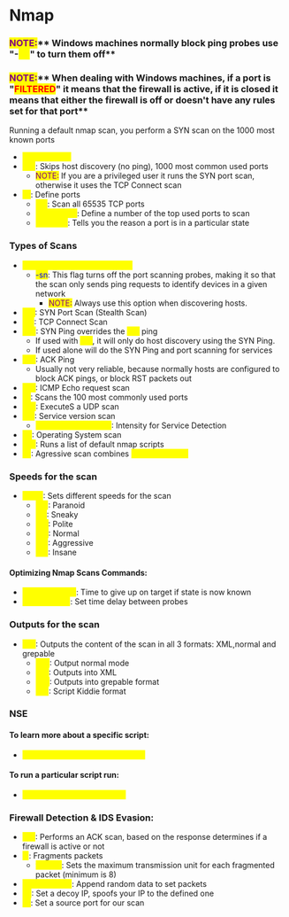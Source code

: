 # Nmap

### <mark style="color:purple;">**NOTE:**</mark>** Windows machines normally block ping probes use "-**<mark style="color:yellow;">**Pn**</mark>**" to turn them off**

### <mark style="color:purple;">**NOTE:**</mark>** When dealing with Windows machines, if a port is "**<mark style="color:red;">**FILTERED**</mark>**" it means that the firewall is active, if it is closed it means that either the firewall is off or doesn't have any rules set for that port**



Running a default nmap scan, you perform a SYN scan on the 1000 most known ports

* <mark style="color:yellow;">nmap 10.0.0.1</mark>
* <mark style="color:yellow;">-Pn</mark>: Skips host discovery (no ping), 1000 most common used ports
  * <mark style="color:purple;">NOTE:</mark> If you are a privileged user it runs the SYN port scan, otherwise it uses the TCP Connect scan
* <mark style="color:yellow;">-p</mark>: Define ports
  * <mark style="color:yellow;">-p-</mark>: Scan all 65535 TCP ports
  * <mark style="color:yellow;">--top-ports</mark>: Define a number of the top used ports to scan
  * <mark style="color:yellow;">--reason</mark>: Tells you the reason a port is in a particular state

### Types of Scans

* <mark style="color:yellow;">sudo nmap -sn 192.168.2.0/24</mark>
  * <mark style="color:blue;">-sn</mark>: This flag turns off the port scanning probes, making it so that the scan only sends ping requests to identify devices in a given network
    * <mark style="color:purple;">NOTE:</mark> Always use this option when discovering hosts.
* <mark style="color:yellow;">-sS</mark>: SYN Port Scan (Stealth Scan)
* <mark style="color:yellow;">-sT</mark>: TCP Connect Scan
* <mark style="color:yellow;">-PS</mark>: SYN Ping overrides the <mark style="color:yellow;">-sn</mark> ping
  * If used with <mark style="color:yellow;">-sn</mark>, it will only do host discovery using the SYN Ping.
  * If used alone will do the SYN Ping and port scanning for services
* <mark style="color:yellow;">-PA</mark>: ACK Ping&#x20;
  * Usually not very reliable, because normally hosts are configured to block ACK pings, or block RST packets out
* <mark style="color:yellow;">-PE</mark>: ICMP Echo request scan
* <mark style="color:yellow;">-F</mark>: Scans the 100 most commonly used ports
* <mark style="color:yellow;">-sU</mark>: ExecuteS a UDP scan
* <mark style="color:yellow;">-sV</mark>: Service version scan
  * <mark style="color:yellow;">--version-intensity X</mark>: Intensity for Service Detection
* <mark style="color:yellow;">-O</mark>: Operating System scan
* <mark style="color:yellow;">-sC</mark>: Runs a list of default nmap scripts
* <mark style="color:yellow;">-A</mark>: Agressive scan combines <mark style="color:yellow;">-sV, -O and -sC</mark>

### Speeds for the scan

* <mark style="color:yellow;">-T0-5</mark>: Sets different speeds for the scan
  * <mark style="color:yellow;">-T0</mark>: Paranoid
  * <mark style="color:yellow;">-T1</mark>: Sneaky
  * <mark style="color:yellow;">-T2</mark>: Polite
  * <mark style="color:yellow;">-T3</mark>: Normal
  * <mark style="color:yellow;">-T4</mark>: Aggressive
  * <mark style="color:yellow;">-T5</mark>: Insane

#### Optimizing Nmap Scans Commands:

* <mark style="color:yellow;">--host-timeout</mark>: Time to give up on target if state is now known
* <mark style="color:yellow;">--scan-delay</mark>: Set time delay between probes

### Outputs for the scan

* <mark style="color:yellow;">-oA</mark>: Outputs the content of the scan in all 3 formats: XML,normal and grepable
  * <mark style="color:yellow;">-oN</mark>: Output normal mode
  * <mark style="color:yellow;">-oX</mark>: Outputs into XML
  * <mark style="color:yellow;">-oG</mark>: Outputs into grepable format
  * <mark style="color:yellow;">-oS</mark>:  Script Kiddie format

### NSE

#### To learn more about a specific script:

* <mark style="color:yellow;">nmap --script-help=nameofscript</mark>

#### To run a particular script run:

* <mark style="color:yellow;">nmap --script=nameofscript</mark>

### Firewall Detection & IDS Evasion:

* <mark style="color:yellow;">-sA</mark>: Performs an ACK scan, based on the response determines if a firewall is active or not
* <mark style="color:yellow;">-f</mark>: Fragments packets
  * <mark style="color:yellow;">f --mtu</mark>: Sets the maximum transmission unit for each fragmented packet (minimum is 8)
* <mark style="color:yellow;">--data-length</mark>: Append random data to set packets
* <mark style="color:yellow;">-D</mark>: Set a decoy IP, spoofs your IP to the defined one
* <mark style="color:yellow;">-g</mark>: Set a source port for our scan
